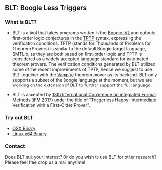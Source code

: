 ## BLT: Boogie Less Triggers 

<!-- ### Jekyll Themes -->
<!-- Your Pages site will use the layout and styles from the Jekyll
theme you have selected in your
[repository settings](https://github.com/emptylambda/BLT/settings). The
name of this theme is saved in the Jekyll `_config.yml` configuration
file. -->

### What is BLT?
- BLT is a tool that takes programs written in the
  [Boogie IVL](https://www.microsoft.com/en-us/research/project/boogie-an-intermediate-verification-language/)
  and outputs first-order logic conjectures in the
  [TPTP](http://www.cs.miami.edu/~tptp/) syntax, expressing the
  verification conditions. TPTP (stands for Thousands of Problems for
  Theorem Provers) is similar to the default Boogie target language,
  SMTLib, as they are both based on first-order logic and TPTP is
  considered as a widely accepted language standard for automated
  theorem provers. The verification conditions generated by BLT
  utilized some of the recent improvements of TPTP, hence we suggest
  to use BLT together with the [Vampire](http://www.vprover.org/)
  theorem prover as its backend. BLT only supports a subset of the
  Boogie language at the moment, but we are working on the extension
  of BLT to further support the full language. 

- BLT is accepted by
  [13th International Conference on integrated Formal Methods (iFM 2017)](http://ifm2017.di.unito.it/acceptedPapers.php)
  under the title of "Triggerless Happy: Intermediate Verification
  with a First-Order Prover". 

### Try out BLT
- [OSX Binary](https://github.com/emptylambda/BLT/raw/bdad4168d8868ca87a7ccb92a69d345e1b8af14c/bin/BLT_osx_alpha)
- [Linux x64 Binary](https://github.com/emptylambda/BLT/raw/5d62d16ea11470d024c08e9bec2b2f49304aa517/bin/BLT_unix_001)

### Contact
Does BLT suit your interest?  Or do you wish to use BLT for other
research? Please feel free drop us a mail anytime!  
